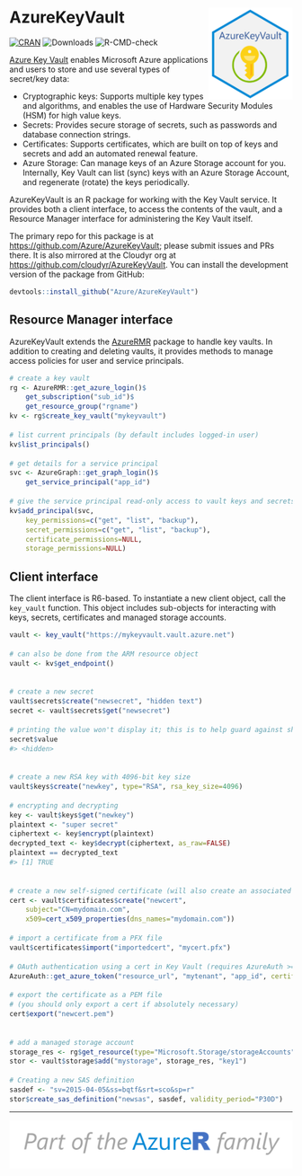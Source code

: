 # AzureKeyVault <img src="man/figures/logo.png" align="right" width=150 />

[![CRAN](https://www.r-pkg.org/badges/version/AzureKeyVault)](https://cran.r-project.org/package=AzureKeyVault)
![Downloads](https://cranlogs.r-pkg.org/badges/AzureKeyVault)
![R-CMD-check](https://github.com/Azure/AzureKeyVault/workflows/R-CMD-check/badge.svg)

[Azure Key Vault](https://azure.microsoft.com/services/key-vault/) enables Microsoft Azure applications and users to store and use several types of secret/key data:

- Cryptographic keys: Supports multiple key types and algorithms, and enables the use of Hardware Security Modules (HSM) for high value keys.
- Secrets: Provides secure storage of secrets, such as passwords and database connection strings.
- Certificates: Supports certificates, which are built on top of keys and secrets and add an automated renewal feature.
- Azure Storage: Can manage keys of an Azure Storage account for you. Internally, Key Vault can list (sync) keys with an Azure Storage Account, and regenerate (rotate) the keys periodically.

AzureKeyVault is an R package for working with the Key Vault service. It provides both a client interface, to access the contents of the vault, and a Resource Manager interface for administering the Key Vault itself.

The primary repo for this package is at https://github.com/Azure/AzureKeyVault; please submit issues and PRs there. It is also mirrored at the Cloudyr org at https://github.com/cloudyr/AzureKeyVault. You can install the development version of the package from GitHub:

```r
devtools::install_github("Azure/AzureKeyVault")
```

## Resource Manager interface

AzureKeyVault extends the [AzureRMR](https://github.com/Azure/AzureRMR) package to handle key vaults. In addition to creating and deleting vaults, it provides methods to manage access policies for user and service principals.

```r
# create a key vault
rg <- AzureRMR::get_azure_login()$
    get_subscription("sub_id")$
    get_resource_group("rgname")
kv <- rg$create_key_vault("mykeyvault")

# list current principals (by default includes logged-in user)
kv$list_principals()

# get details for a service principal
svc <- AzureGraph::get_graph_login()$
    get_service_principal("app_id")

# give the service principal read-only access to vault keys and secrets
kv$add_principal(svc,
    key_permissions=c("get", "list", "backup"),
    secret_permissions=c("get", "list", "backup"),
    certificate_permissions=NULL,
    storage_permissions=NULL)
```

## Client interface

The client interface is R6-based. To instantiate a new client object, call the `key_vault` function. This object includes sub-objects for interacting with keys, secrets, certificates and managed storage accounts.

```r
vault <- key_vault("https://mykeyvault.vault.azure.net")

# can also be done from the ARM resource object
vault <- kv$get_endpoint()


# create a new secret
vault$secrets$create("newsecret", "hidden text")
secret <- vault$secrets$get("newsecret")

# printing the value won't display it; this is to help guard against shoulder-surfing
secret$value
#> <hidden>


# create a new RSA key with 4096-bit key size
vault$keys$create("newkey", type="RSA", rsa_key_size=4096)

# encrypting and decrypting
key <- vault$keys$get("newkey")
plaintext <- "super secret"
ciphertext <- key$encrypt(plaintext)
decrypted_text <- key$decrypt(ciphertext, as_raw=FALSE)
plaintext == decrypted_text
#> [1] TRUE


# create a new self-signed certificate (will also create an associated key and secret)
cert <- vault$certificates$create("newcert",
    subject="CN=mydomain.com",
    x509=cert_x509_properties(dns_names="mydomain.com"))

# import a certificate from a PFX file
vault$certificates$import("importedcert", "mycert.pfx")

# OAuth authentication using a cert in Key Vault (requires AzureAuth >= 1.0.2)
AzureAuth::get_azure_token("resource_url", "mytenant", "app_id", certificate=cert)

# export the certificate as a PEM file
# (you should only export a cert if absolutely necessary)
cert$export("newcert.pem")


# add a managed storage account
storage_res <- rg$get_resource(type="Microsoft.Storage/storageAccounts", name="mystorage")
stor <- vault$storage$add("mystorage", storage_res, "key1")

# Creating a new SAS definition
sasdef <- "sv=2015-04-05&ss=bqtf&srt=sco&sp=r"
stor$create_sas_definition("newsas", sasdef, validity_period="P30D")
```

---
<p align="center"><a href="https://github.com/Azure/AzureR"><img src="https://github.com/Azure/AzureR/raw/master/images/logo2.png" width=800 /></a></p>
